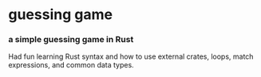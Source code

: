 # guessing game

### a simple guessing game in Rust

Had fun learning Rust syntax and how to use external crates, loops, match expressions, and common data types.